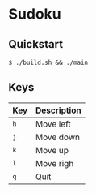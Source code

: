 # Sudoku

## Quickstart
```shell
$ ./build.sh && ./main
```

## Keys

| Key | Description |
|-----|-------------|
| <kbd>h</kbd> | Move left |
| <kbd>j</kbd> | Move down |
| <kbd>k</kbd> | Move up |
| <kbd>l</kbd> | Move righ |
| <kbd>q</kbd> | Quit |
